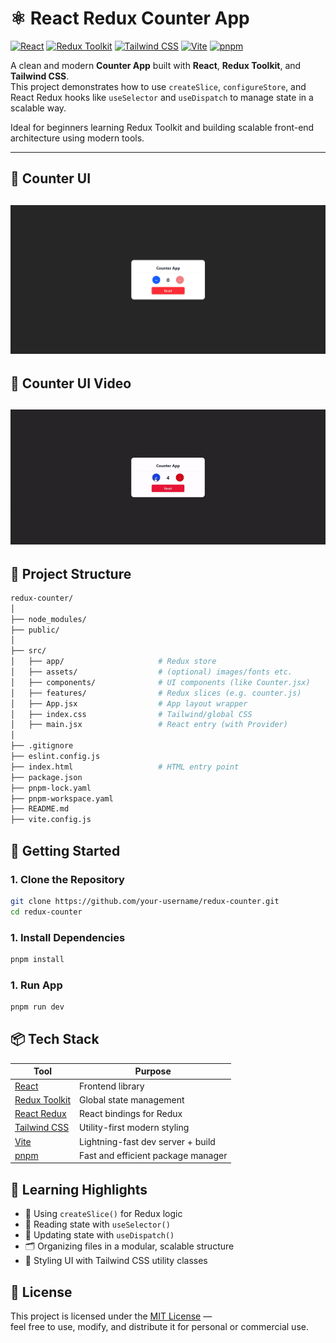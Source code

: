 # ⚛️ React Redux Counter App

[![React](https://img.shields.io/badge/React-20232A?style=for-the-badge&logo=react&logoColor=61DAFB)](https://reactjs.org/)
[![Redux Toolkit](https://img.shields.io/badge/Redux%20Toolkit-593D88?style=for-the-badge&logo=redux&logoColor=white)](https://redux-toolkit.js.org/)
[![Tailwind CSS](https://img.shields.io/badge/Tailwind%20CSS-38B2AC?style=for-the-badge&logo=tailwind-css&logoColor=white)](https://tailwindcss.com/)
[![Vite](https://img.shields.io/badge/Vite-646CFF?style=for-the-badge&logo=vite&logoColor=white)](https://vitejs.dev/)
[![pnpm](https://img.shields.io/badge/pnpm-F69220?style=for-the-badge&logo=pnpm&logoColor=black)](https://pnpm.io/)

A clean and modern **Counter App** built with **React**, **Redux Toolkit**, and **Tailwind CSS**.  
This project demonstrates how to use `createSlice`, `configureStore`, and React Redux hooks like `useSelector` and `useDispatch` to manage state in a scalable way.

Ideal for beginners learning Redux Toolkit and building scalable front-end architecture using modern tools.

---

## 📸 Counter UI

## ![Counter App Screenshot](./src/assets/Counter%20-%20Redux.png)

## 📸 Counter UI Video

## ![Counter App Video](./src/assets/Redux%20-%20Counter.gif)

## 🔧 Project Structure

```bash
redux-counter/
│
├── node_modules/
├── public/
│
├── src/
│   ├── app/                     # Redux store
│   ├── assets/                  # (optional) images/fonts etc.
│   ├── components/              # UI components (like Counter.jsx)
│   ├── features/                # Redux slices (e.g. counter.js)
│   ├── App.jsx                  # App layout wrapper
│   ├── index.css                # Tailwind/global CSS
│   ├── main.jsx                 # React entry (with Provider)
│
├── .gitignore
├── eslint.config.js
├── index.html                   # HTML entry point
├── package.json
├── pnpm-lock.yaml
├── pnpm-workspace.yaml
├── README.md
├── vite.config.js

```

## 🚀 Getting Started

### 1. Clone the Repository

```bash
git clone https://github.com/your-username/redux-counter.git
cd redux-counter
```

### 1. Install Dependencies

```bash
pnpm install
```

### 1. Run App

```bash
pnpm run dev
```

## 📦 Tech Stack

| Tool                                           | Purpose                            |
| ---------------------------------------------- | ---------------------------------- |
| [React](https://reactjs.org/)                  | Frontend library                   |
| [Redux Toolkit](https://redux-toolkit.js.org/) | Global state management            |
| [React Redux](https://react-redux.js.org/)     | React bindings for Redux           |
| [Tailwind CSS](https://tailwindcss.com/)       | Utility-first modern styling       |
| [Vite](https://vitejs.dev/)                    | Lightning-fast dev server + build  |
| [pnpm](https://pnpm.io/)                       | Fast and efficient package manager |

## 🧠 Learning Highlights

- 🧩 Using `createSlice()` for Redux logic
- 📖 Reading state with `useSelector()`
- 🎯 Updating state with `useDispatch()`
- 🗂️ Organizing files in a modular, scalable structure
- 🎨 Styling UI with Tailwind CSS utility classes

## 📃 License

This project is licensed under the [MIT License](https://opensource.org/licenses/MIT) —  
feel free to use, modify, and distribute it for personal or commercial use.
